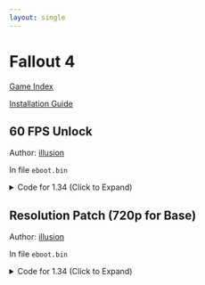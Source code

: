 ```yaml
---
layout: single
---
```


# Fallout 4

[Game Index](/patch/#ps4)

[Installation Guide](/install-instructions/)

## 60 FPS Unlock

Author: [illusion](https://twitter.com/illusion0002)

In file `eboot.bin`

<details>
<summary>Code for 1.34 (Click to Expand)</summary>

{% highlight yml %}
- game: "Fallout 4"
  app_ver: "01.34"
  patch_ver: "1.0"
  name: "60 FPS Unlock"
  author: "illusion"
  arch: generic_orbis
  enabled: False
  patch_list:
        - [ bytes, 0x10B8FB7, "00 00 00 00" ]
{% endhighlight %}

</details>

## Resolution Patch (720p for Base)

Author: [illusion](https://twitter.com/illusion0002)

In file `eboot.bin`

<details>
<summary>Code for 1.34 (Click to Expand)</summary>

{% highlight yml %}
- game: "Fallout 4"
  app_ver: "01.34"
  patch_ver: "1.0"
  name: "Resolution Patch (720p for Base)"
  author: "illusion"
  arch: generic_orbis
  enabled: False
  patch_list:
        # Base
        # 1920x1080 -> 1280x720
        - [ bytes, 0x10B8A98, "00 05 00 00" ]
        - [ bytes, 0x10B8B3C, "D0 02 00 00" ]
        # Neo // untested!
        # 2560x1440
        # 0x9A0AFB
        # 0x9A0B21
{% endhighlight %}

</details>
